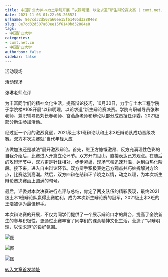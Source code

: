 ```yaml
---
title: 中国矿业大学->力土学院开展 “以辩明理，以论求道“新生辩论赛决赛 | cumt.net.cn
date: 2021-11-03 01:22:08.265521
urlname: 8e7cd32d507a60ee15f6140bd32884e8
slug: 8e7cd32d507a60ee15f6140bd32884e8
tags: 
- 中国矿业大学
categories:
- cumt.net.cn
- 中国矿业大学
authorbox: false
sidebar: false
---
```

  

活动现场

活动现场

张琳老师点评

为丰富同学们的精神文化生活，提高辩论技巧，10月30日，力学与土木工程学院于学院楼A108开展“以辩明理，以论求道“新生辩论赛决赛。学院专职辅导员张琳老师、兼职辅导员刘长春老师、宫燕燕老师和辩论队部分成员担任评委。2021级部分新生参加活动。

经过近一个月的激烈竞逐，2021级土木1班辩论队和土木3班辩论队成功晋级决赛。双方本次决赛就“当代年轻人应
<!--more-->
该做加法还是减法”展开激烈辩论。首先，继正方慷慨激昂、反方充满理性色彩的自我介绍后，比赛进入开篇立论环节。双方开门见山，直接表达己方观点。在随后的攻辩环节中，双方更是针锋相对、步步紧逼，现场气氛迅速升温，达到白热化阶段。接下来，进入自由辩论环节。双方辩手积极表达己方观点并巧妙拆解对方论点，比赛达到高潮。然后，双方四辩在结辩环节晓之以情，动之以理，为本次新生辩论赛决赛画上圆满的句号。

最后，评委对本次决赛进行点评与总结，肯定了两支队伍的精彩表现，最终2021级土木1班辩论队赢得比赛胜利，成为本次新生辩论赛的冠军，2021级土木3班的王浩被评为最佳辩手。

本次辩论赛的开展，不仅为同学们提供了一个展示辩论口才的舞台，提高了全院新生的参与积极性，更通过比赛丰富了同学们的课余精神文化生活，营造了“以辩明理，以论求道”的良好氛围。

![图](http://xwzx.cumt.edu.cn/_upload/article/images/21/e9/b7760dcc4625889d7b2d33b119b3/df221ae9-840d-4756-aec3-4561790b0fd8.png)

![图](http://xwzx.cumt.edu.cn/_upload/article/images/21/e9/b7760dcc4625889d7b2d33b119b3/1dac01b1-9c85-4941-b59d-61cecb1a0a38.jpg)

![图](http://xwzx.cumt.edu.cn/_upload/article/images/21/e9/b7760dcc4625889d7b2d33b119b3/cce88ec4-416c-4a6a-b8f1-9a31ef0f2023.jpg)

[转入文章首发地址](http://xwzx.cumt.edu.cn/50/bf/c523a610495/page.htm)